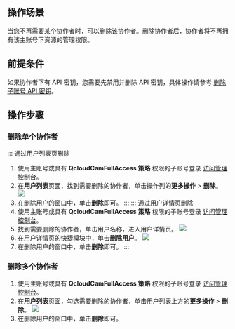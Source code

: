 ## 操作场景

当您不再需要某个协作者时，可以删除该协作者。删除协作者后，协作者将不再拥有该主账号下资源的管理权限。

## 前提条件

如果协作者下有 API 密钥，您需要先禁用并删除 API 密钥，具体操作请参考 [删除子账号 API 密钥](https://cloud.tencent.com/document/product/598/37140#.E5.88.A0.E9.99.A4.E5.AD.90.E8.B4.A6.E5.8F.B7-api-.E5.AF.86.E9.92.A5)。

## 操作步骤

### 删除单个协作者

<dx-tabs>
::: 通过用户列表页删除

1. 使用主账号或具有 **QcloudCamFullAccess 策略** 权限的子账号登录 [访问管理控制台](https://console.cloud.tencent.com/cam)。
2. 在**用户列表**页面，找到需要删除的协作者，单击操作列的**更多操作** > **删除**。
   ![](https://main.qcloudimg.com/raw/cca4fde3b58c075d9070e2ae961adaef.png)
3. 在删除用户的窗口中，单击**删除**即可。
   :::
   ::: 通过用户详情页删除
4. 使用主账号或具有 **QcloudCamFullAccess 策略** 权限的子账号登录 [访问管理控制台](https://console.cloud.tencent.com/cam)。
5. 找到需要删除的协作者，单击用户名称，进入用户详情页。
   ![](https://main.qcloudimg.com/raw/59222b4a0ffb02cf2b9ca5c64b8d22e0.png)
6. 在用户详情页的快捷模块中，单击**删除用户**。
   ![](https://main.qcloudimg.com/raw/d491effe560ba14c5e152b8e3b7bd86b.png)
7. 在删除用户的窗口中，单击**删除**即可。
   :::
   </dx-tabs>



### 删除多个协作者

1. 使用主账号或具有 **QcloudCamFullAccess 策略** 权限的子账号登录 [访问管理控制台](https://console.cloud.tencent.com/cam)。
2. 在**用户列表**页面，勾选需要删除的协作者，单击用户列表上方的**更多操作** > **删除**。
   ![](https://main.qcloudimg.com/raw/6cc393069368cbaf2057d3d838c41df7.png)
3. 在删除用户的窗口中，单击**删除**即可。
